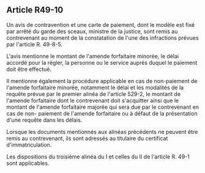 Article R49-10
----
Un avis de contravention et une carte de paiement, dont le modèle est fixé par
arrêté du garde des sceaux, ministre de la justice, sont remis au contrevenant
au moment de la constatation de l'une des infractions prévues par l'article R.
49-8-5.

L'avis mentionne le montant de l'amende forfaitaire minorée, le délai accordé
pour la régler, la personne ou le service auprès duquel le paiement doit être
effectué.

Il mentionne également la procédure applicable en cas de non-paiement de
l'amende forfaitaire minorée, notamment le délai et les modalités de la requête
prévue par le premier alinéa de l'article 529-2, le montant de l'amende
forfaitaire dont le contrevenant doit s'acquitter ainsi que le montant de
l'amende forfaitaire majorée qui sera due par le contrevenant en cas de non-
paiement de l'amende forfaitaire ou à défaut de la présentation d'une requête
dans les délais.

Lorsque les documents mentionnés aux alinéas précédents ne peuvent être remis au
contrevenant, ils sont adressés au titulaire du certificat d'immatriculation.

Les dispositions du troisième alinéa du I et celles du II de l'article R. 49-1
sont applicables.
